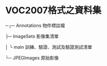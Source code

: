 # VOC2007格式之資料集

─┌─ Annotations 物件標註檔

 ├─ ImageSets   影像集清單 
 
 │  └ main      訓練、驗證、測試及驗證測試清單
 
 └─ JPEGImages  原始影像
